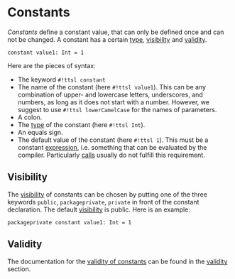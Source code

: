 # Constants

_Constants_ define a constant value, that can only be defined once and can not be changed. A constant has a certain [type][types], [visibility][Visibility] and [validity][Validity].

```ttsl
constant value1: Int = 1
```
Here are the pieces of syntax:

- The keyword `#!ttsl constant`
- The name of the constant (here `#!ttsl value1`). This can be any combination of upper- and lowercase letters, underscores, and numbers, as long as it does not start with a number. However, we suggest to use `#!ttsl lowerCamelCase` for the names of parameters.
- A colon.
- The [type][types] of the constant (here `#!ttsl Int`).
- An equals sign.
- The default value of the constant (here `#!ttsl 1`). This must be a constant [expression][Expressions], i.e. something that can be evaluated by the compiler. Particularly [calls][calls] usually do not fulfill this requirement.

## Visibility

The [visibility][Visibility] of constants can be chosen by putting one of the three keywords `public`, `packageprivate`, `private` in front of the constant declaration. The default [visibility][Visibility] is public. Here is an example:

```ttsl
packageprivate constant value1: Int = 1
```

## Validity

The documentation for the [validity of constants][constantValidity] can be found in the [validity][Validity] section.

[types]: types.md
[Expressions]: expressions.md
[calls]: expressions.md#calls
[Visibility]: visibility.md
[Validity]: validity.md
[constantValidity]: validity.md#constants
